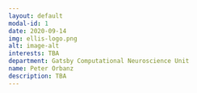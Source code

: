 ```yaml
---
layout: default
modal-id: 1
date: 2020-09-14
img: ellis-logo.png
alt: image-alt
interests: TBA
department: Gatsby Computational Neuroscience Unit
name: Peter Orbanz
description: TBA 
---
```

